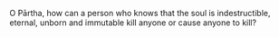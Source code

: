 O Pārtha, how can a person who knows that the soul is indestructible, eternal, unborn and immutable kill anyone or cause anyone to kill?